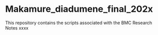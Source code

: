 # Makamure_diadumene_final_202x
This repository contains the scripts associated with the BMC Research Notes xxxx

